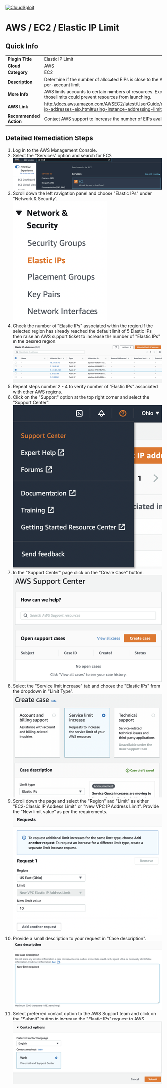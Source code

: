 [![CloudSploit](https://cloudsploit.com/img/logo-new-big-text-100.png "CloudSploit")](https://cloudsploit.com)

# AWS / EC2 / Elastic IP Limit

## Quick Info

| | |
|-|-|
| **Plugin Title** | Elastic IP Limit |
| **Cloud** | AWS |
| **Category** | EC2 |
| **Description** | Determine if the number of allocated EIPs is close to the AWS per-account limit |
| **More Info** | AWS limits accounts to certain numbers of resources. Exceeding those limits could prevent resources from launching. |
| **AWS Link** | http://docs.aws.amazon.com/AWSEC2/latest/UserGuide/elastic-ip-addresses-eip.html#using-instance-addressing-limit |
| **Recommended Action** | Contact AWS support to increase the number of EIPs available |

## Detailed Remediation Steps
1. Log in to the AWS Management Console.
2. Select the "Services" option and search for EC2. </br> <img src="/resources/aws/ec2/elastic-ip-limit/step2.png"/>
3. Scroll down the left navigation panel and choose "Elastic IPs" under "Network & Security". </br> <img src="/resources/aws/ec2/elastic-ip-limit/step3.png"/>
4. Check the number of "Elastic IPs" associated within the region.If the selected region has already reached the default limit of 5 Elastic IPs then raise an AWS support ticket to increase the number of "Elastic IPs" in the desired region.</br> <img src="/resources/aws/ec2/elastic-ip-limit/step4.png"/>
5. Repeat steps number 2 - 4 to verify number of "Elastic IPs" associated with other AWS regions.</br>
6. Click on the "Support" option at the top right corner and select the "Support Center".</br> <img src="/resources/aws/ec2/elastic-ip-limit/step6.png"/>
7. In the "Support Center" page click on the "Create Case" button.</br> <img src="/resources/aws/ec2/elastic-ip-limit/step7.png"/>
8. Select the "Service limit increase" tab and choose the "Elastic IPs" from the dropdown in "Limit Type".</br> <img src="/resources/aws/ec2/elastic-ip-limit/step8.png"/>
9. Scroll down the page and select the "Region" and "Limit" as either "EC2-Classic IP Address Limit" or "New VPC IP Address Limit". Provide the "New limit value" as per the requirements. </br> <img src="/resources/aws/ec2/elastic-ip-limit/step9.png"/>
10. Provide a small description to your request in "Case description". </br> <img src="/resources/aws/ec2/elastic-ip-limit/step10.png"/>
11. Select  preferred contact option to the AWS Support team and click on the "Submit" button to increase the "Elastic IPs" request to AWS.</br> <img src="/resources/aws/ec2/elastic-ip-limit/step11.png"/>
 
